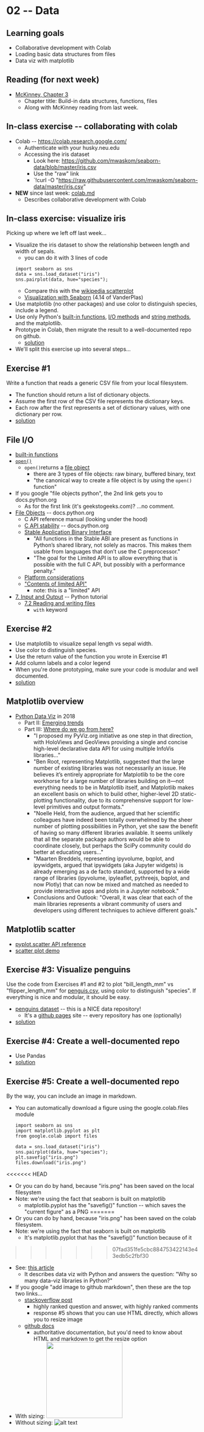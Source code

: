 
# 02 -- Data

## Learning goals

* Collaborative development with Colab
* Loading basic data structures from files
* Data viz with matplotlib

## Reading (for next week)

* [McKinney, Chapter 3](https://learning.oreilly.com/library/view/python-for-data/9781098104023/ch03.html)
  * Chapter title: Build-in data structures, functions, files
  * Along with McKinney reading from last week.

## In-class exercise -- collaborating with colab

* Colab -- https://colab.research.google.com/
  * Authenticate with your husky.neu.edu
  * Accessing the iris dataset
    * Look here: https://github.com/mwaskom/seaborn-data/blob/master/iris.csv
    * Use the "raw" link
    * `!curl -O "https://raw.githubusercontent.com/mwaskom/seaborn-data/master/iris.csv"
* **NEW** since last week: [colab.md](./colab.md)
  * Describes collaborative development with Colab

## In-class exercise: visualize iris

Picking up where we left off last week...

* Visualize the iris dataset to show the relationship between length and width of sepals.
  * you can do it with 3 lines of code
  ```
  import seaborn as sns
  data = sns.load_dataset("iris")
  sns.pairplot(data, hue="species");
  ```
  * Compare this with the [wikipedia scatterplot](https://en.wikipedia.org/wiki/Iris_flower_data_set)
  * [Visualization with Seaborn](https://github.com/jakevdp/PythonDataScienceHandbook/blob/master/notebooks/04.14-Visualization-With-Seaborn.ipynb) (4.14 of VanderPlas)
* Use matplotlib (no other packages) and use color to distinguish species, include a legend.
* Use only Python's [built-in functions](https://docs.python.org/3/library/functions.html),
[I/O methods](https://docs.python.org/3/tutorial/inputoutput.html)
and [string methods](https://docs.python.org/3/library/stdtypes.html?highlight=rstrip#string-methods),
and the matplotlib.
* Prototype in Colab, then migrate the result to a well-documented repo on github.
  * [solution](src/02-Data.md)
* We'll split this exercise up into several steps...

## Exercise #1

Write a function that reads a generic CSV file from your local filesystem.

* The function should return a list of dictionary objects.
* Assume the first row of the CSV file represents the dictionary keys.
* Each row after the first represents a set of dictionary values, with one dictionary per row.
* [solution](src/02-Data.md#exercise-1-detailed-rubric)

## File I/O

* [built-in functions](https://docs.python.org/3/library/functions.html)
* [`open()`](https://docs.python.org/3/library/functions.html#open)
  * `open()`returns a [file object](https://docs.python.org/3/glossary.html#term-file-object)
    * there are 3 types of file objects: raw binary, buffered binary, text
    * "the canonical way to create a file object is by using the `open()` function"
* If you google "file objects python", the 2nd link gets you to docs.python.org
  * As for the first link (it's geekstogeeks.com)? ...no comment.
* [File Objects](https://docs.python.org/3/c-api/file.html) -- docs.python.org
  * C API reference manual (looking under the hood)
  * [C API stability](https://docs.python.org/3/c-api/stable.html#stable) -- docs.python.org
  * [Stable Application Binary Interface](https://docs.python.org/3/c-api/stable.html#stable-application-binary-interface)
    * "All functions in the Stable ABI are present as functions in Python’s shared library, not solely as macros. This makes them usable from languages that don’t use the C preprocessor."
    * "The goal for the Limited API is to allow everything that is possible with the full C API, but possibly with a performance penalty."
  * [Platform considerations](https://docs.python.org/3/c-api/stable.html#platform-considerations)
  * ["Contents of limited API"](https://docs.python.org/3/c-api/stable.html#contents-of-limited-api)
    * note: this is a "limited" API
* [7. Input and Output](https://docs.python.org/3/tutorial/inputoutput.html) -- Python tutorial
  * [7.2 Reading and writing files](https://docs.python.org/3/tutorial/inputoutput.html#reading-and-writing-files)
    * `with` keyword

## Exercise #2

* Use matplotlib to visualize sepal length vs sepal width.
* Use color to distinguish species.
* Use the return value of the function you wrote in Exercise #1
* Add column labels and a color legend
* When you're done prototyping, make sure your code is modular and well documented.
* [solution](src/02-Data.md#exercise-2-detailed-rubric)

## Matplotlib overview

* [Python Data Viz](https://www.anaconda.com/blog/python-data-visualization-2018-why-so-many-libraries) in 2018
  * Part II: [Emerging trends](https://www.anaconda.com/blog/python-data-visualization-2018-moving-toward-convergence)
  * Part III: [Where do we go from here?](https://www.anaconda.com/blog/python-data-visualization-2018-where-do-we-go-from-here)
    * "I proposed my PyViz.org initiative as one step in that direction, with HoloViews and GeoViews providing a single and concise high-level declarative data API for using multiple InfoVis libraries..."
    * "Ben Root, representing Matplotlib, suggested that the large number of existing libraries was not necessarily an issue. He believes it’s entirely appropriate for Matplotlib to be the core workhorse for a large number of libraries building on it—not everything needs to be in Matplotlib itself, and Matplotlib makes an excellent basis on which to build other, higher-level 2D static-plotting functionality, due to its comprehensive support for low-level primitives and output formats."
    * "Noelle Held, from the audience, argued that her scientific colleagues have indeed been totally overwhelmed by the sheer number of plotting possibilities in Python, yet she saw the benefit of having so many different libraries available. It seems unlikely that all the separate package authors would be able to coordinate closely, but perhaps the SciPy community could do better at educating users..."
    * "Maarten Breddels, representing ipyvolume, bqplot, and ipywidgets, argued that ipywidgets (aka Jupyter widgets) is already emerging as a de facto standard, supported by a wide range of libraries (ipyvolume, ipyleaflet, pythreejs, bqplot, and now Plotly) that can now be mixed and matched as needed to provide interactive apps and plots in a Jupyter notebook."
    * Conclusions and Outlook: "Overall, it was clear that each of the main libraries represents a vibrant community of users and developers using different techniques to achieve different goals."

## Matplotlib scatter

* [pyplot.scatter API reference](https://matplotlib.org/stable/api/_as_gen/matplotlib.pyplot.scatter.html)
* [scatter plot demo](https://matplotlib.org/stable/gallery/shapes_and_collections/scatter.html)

## Exercise #3: Visualize penguins

Use the code from Exercises #1 and #2 to plot "bill_length_mm"
vs "flipper_length_mm" for 
[penguis.csv](https://github.com/allisonhorst/palmerpenguins/blob/master/inst/extdata/penguins.csv), 
using color to distinguish "species". 
If everything is nice and modular, it should be easy.

* [penguins dataset](https://allisonhorst.github.io/palmerpenguins/) -- this is a NICE data repository!
  * It's a [github pages](https://pages.github.com/) site -- every repository has one (optionally)
* [solution](src/02-Data.md#exercise-3-solution)

## Exercise #4: Create a well-documented repo

* Use Pandas
* [solution](src/02-Data.md#exercise-4-solution)

## Exercise #5: Create a well-documented repo

By the way, you can include an image in markdown.

* You can automatically download a figure using the google.colab.files module
  ```
  import seaborn as sns
  import matplotlib.pyplot as plt
  from google.colab import files

  data = sns.load_dataset("iris")
  sns.pairplot(data, hue="species");
  plt.savefig("iris.png")
  files.download("iris.png")
  ```
<<<<<<< HEAD
  * Or you can do by hand, because "iris.png" has been saved on the local filesystem
  * Note: we're using the fact that seaborn is built on matplotlib
    * matplotlib.pyplot has the "savefig()" function -- which saves the "current figure" as a PNG
=======
  * Or you can do by hand, because "iris.png" has been saved on the colab filesystem.
  * Note: we're using the fact that seaborn is built on matplotlib
    * It's matplotlib.pyplot that has the "savefig()" function because of it
>>>>>>> 07fad351fe5cbc884753422143e43edb5c2fbf30
  * See: [this article](https://www.anaconda.com/blog/python-data-visualization-2018-why-so-many-libraries)
    * It describes data viz with Python and answers the question: "Why so many data-viz libraries in Python?"
* If you google "add image to github markdown", then these are the top two links...
  * [stackoverflow post](https://stackoverflow.com/questions/14494747/how-to-add-images-to-readme-md-on-github)
    * highly ranked question and answer, with highly ranked comments
    * response #5 shows that you can use HTML directly, which allows you to resize image
  * [github docs](https://docs.github.com/en/get-started/writing-on-github/getting-started-with-writing-and-formatting-on-github/basic-writing-and-formatting-syntax)
    * authoritative documentation, but you'd need to know about HTML and markdown to get the resize option
* With sizing: <img src="iris.png" width="200px">
* Without sizing: ![alt text](iris.png)
